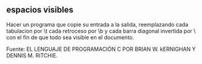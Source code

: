 ## espacios visibles

Hacer un programa que copie su entrada a la salida, reemplazando cada tabulacion por \t cada retroceso por \b y cada barra diagonal invertida por \\ con el fin de que todo sea visible en el documento.

Fuente: EL LENGUAJE DE PROGRAMACIÓN C POR BRIAN W. kERNIGHAN Y DENNIS M. RITCHIE.